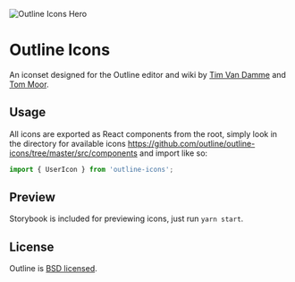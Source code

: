 ![Outline Icons Hero](/src/outline-icons-hero.png)

# Outline Icons

An iconset designed for the Outline editor and wiki by [Tim Van Damme](https://twitter.com/maxvoltar) and [Tom Moor](https://twitter.com/tommoor).

## Usage

All icons are exported as React components from the root, simply look in the directory for available icons https://github.com/outline/outline-icons/tree/master/src/components and import like so:

```javascript
import { UserIcon } from 'outline-icons';
```

## Preview

Storybook is included for previewing icons, just run `yarn start`.

## License

Outline is [BSD licensed](https://github.com/outline/outline-icons/blob/master/LICENSE).
